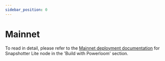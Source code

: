 ```yaml
---
sidebar_position: 0
---
```


# Mainnet

To read in detail, please refer to the [Mainnet deployment documentation](/build-with-powerloom/snapshotter-node/lite-node-v2/getting-started.md) for Snapshotter Lite node in the 'Build with Powerloom' section.